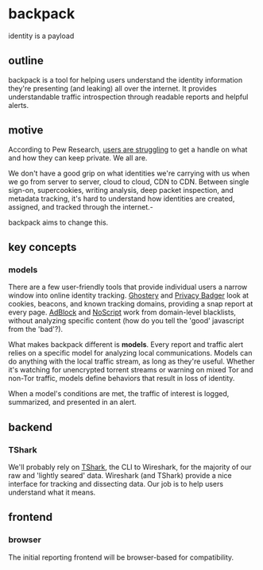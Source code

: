 backpack
========

identity is a payload

## outline

backpack is a tool for helping users understand the identity information they're presenting (and leaking) all over the internet. It provides understandable traffic introspection through readable reports and helpful alerts.

## motive

According to Pew Research, [users are struggling](http://www.pewinternet.org/2014/11/12/most-would-like-to-do-more-to-protect-their-personal-information-online/) to get a handle on what and how they can keep private. We all are.

We don't have a good grip on what identities we're carrying with us when we go from server to server, cloud to cloud, CDN to CDN. Between single sign-on, supercookies, writing analysis, deep packet inspection, and metadata tracking, it's hard to understand how identities are created, assigned, and tracked through the internet.-

backpack aims to change this.

## key concepts

### models

There are a few user-friendly tools that provide individual users a narrow window into online identity tracking. [Ghostery](https://www.ghostery.com/) and [Privacy Badger](https://www.eff.org/privacybadger) look at cookies, beacons, and known tracking domains, providing a snap report at every page. [AdBlock](https://adblockplus.org/) and [NoScript](http://noscript.net/) work from domain-level blacklists, without analyzing specific content (how do you tell the 'good' javascript from the 'bad'?).

What makes backpack different is **models**. Every report and traffic alert relies on a specific model for analyzing local communications. Models can do anything with the local traffic stream, as long as they're useful. Whether it's watching for unencrypted torrent streams or warning on mixed Tor and non-Tor traffic, models define behaviors that result in loss of identity.

When a model's conditions are met, the traffic of interest is logged, summarized, and presented in an alert.

## backend

### TShark

We'll probably rely on [TShark](https://www.wireshark.org/docs/man-pages/tshark.html), the CLI to Wireshark, for the majority of our raw and 'lightly seared' data. Wireshark (and TShark) provide a nice interface for tracking and dissecting data. Our job is to help users understand what it means.

## frontend

### browser

The initial reporting frontend will be browser-based for compatibility.
